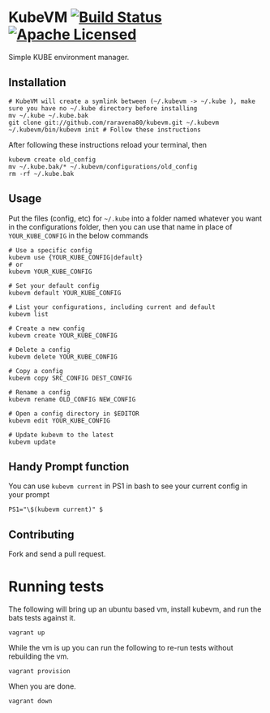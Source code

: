 # KubeVM [![Build Status](https://travis-ci.org/raravena80/kubevm.svg?branch=master)](https://travis-ci.org/raravena80/kubevm) [![Apache Licensed](https://img.shields.io/badge/license-Apache2.0-blue.svg)](https://raw.githubusercontent.com/raravena80/kubevm/master/LICENSE)

Simple KUBE environment manager.

## Installation

    # KubeVM will create a symlink between (~/.kubevm -> ~/.kube ), make sure you have no ~/.kube directory before installing
    mv ~/.kube ~/.kube.bak
    git clone git://github.com/raravena80/kubevm.git ~/.kubevm
    ~/.kubevm/bin/kubevm init # Follow these instructions
    
After following these instructions reload your terminal, then

    kubevm create old_config
    mv ~/.kube.bak/* ~/.kubevm/configurations/old_config
    rm -rf ~/.kube.bak

## Usage

Put the files (config, etc) for `~/.kube` into a folder named whatever you want in the configurations folder, then you can use that name in place of `YOUR_KUBE_CONFIG` in the below commands

    # Use a specific config
    kubevm use {YOUR_KUBE_CONFIG|default}
    # or
    kubevm YOUR_KUBE_CONFIG

    # Set your default config
    kubevm default YOUR_KUBE_CONFIG

    # List your configurations, including current and default
    kubevm list

    # Create a new config
    kubevm create YOUR_KUBE_CONFIG

    # Delete a config
    kubevm delete YOUR_KUBE_CONFIG

    # Copy a config
    kubevm copy SRC_CONFIG DEST_CONFIG

    # Rename a config
    kubevm rename OLD_CONFIG NEW_CONFIG

    # Open a config directory in $EDITOR
    kubevm edit YOUR_KUBE_CONFIG

    # Update kubevm to the latest
    kubevm update


## Handy Prompt function
You can use `kubevm current` in PS1 in bash to see your current config in your prompt

    PS1="\$(kubevm current)" $

## Contributing

Fork and send a pull request.

# Running tests

The following will bring up an ubuntu based vm, install kubevm, and run the bats tests against it.

```shell
vagrant up
```

While the vm is up you can run the following to re-run tests without rebuilding the vm.

```shell
vagrant provision
```

When you are done.

```shell
vagrant down
```

